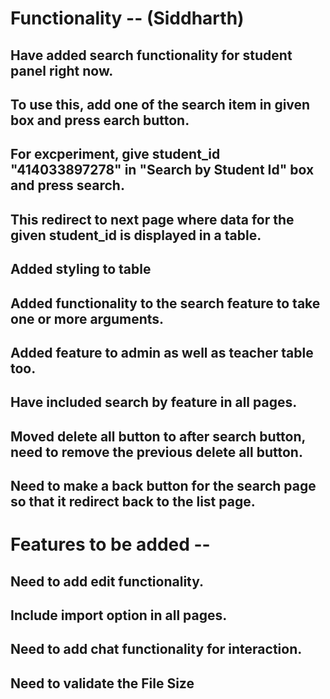 # Functionality -- (Siddharth)

## Have added search functionality for student panel right now.
## To use this, add one of the search item in given box and press earch button.
## For excperiment, give student_id "414033897278" in "Search by Student Id" box and press search.
## This redirect to next page where data for the given student_id is displayed in a table.
## Added styling to table
## Added functionality to the search feature to take one or more arguments.
## Added feature to admin as well as teacher table too.
## Have included search by feature in all pages.
## Moved delete all button to after search button, need to remove the previous delete all button.
## Need to make a back button for the search page so that it redirect back to the list page.

# Features to be added --
## Need to add edit functionality.
## Include import option in all pages.
## Need to add chat functionality for interaction.
## Need to validate the File Size